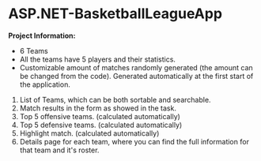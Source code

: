 # ASP.NET-BasketballLeagueApp

**Project Information:**
<br />

- 6 Teams
- All the teams have 5 players and their statistics.
- Customizable amount of matches randomly generated (the amount can be changed from the code).
Generated automatically at the first start of the application.

1. List of Teams, which can be both sortable and searchable.
2. Match results in the form as showed in the task.
3. Top 5 offensive teams. (calculated automatically)
4. Top 5 defensive teams. (calculated automatically)
5. Highlight match. (calculated automatically)
6. Details page for each team, where you can find the full information for that team and it's roster.
